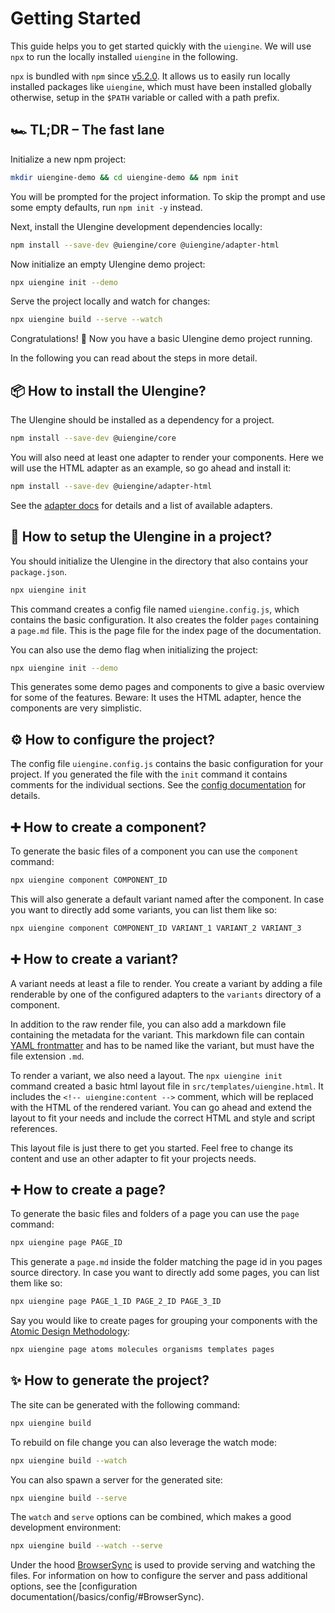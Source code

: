 # Getting Started

This guide helps you to get started quickly with the `uiengine`.
We will use `npx` to run the locally installed `uiengine` in the following.

>
 `npx` is bundled with `npm` since [v5.2.0](https://github.com/npm/npm/releases/tag/v5.2.0).
 It allows us to easily run locally installed packages like `uiengine`, which must have been installed globally otherwise, setup in the `$PATH` variable or called with a path prefix.

## 🏎 TL;DR – The fast lane

Initialize a new npm project:

```bash
mkdir uiengine-demo && cd uiengine-demo && npm init
```

You will be prompted for the project information.
To skip the prompt and use some empty defaults, run `npm init -y` instead.

Next, install the UIengine development dependencies locally:

```bash
npm install --save-dev @uiengine/core @uiengine/adapter-html
```

Now initialize an empty UIengine demo project:

```bash
npx uiengine init --demo
```

Serve the project locally and watch for changes:

```bash
npx uiengine build --serve --watch
```

Congratulations! 🎉
Now you have a basic UIengine demo project running.

In the following you can read about the steps in more detail.

## 📦 How to install the UIengine?

The UIengine should be installed as a dependency for a project.

```bash
npm install --save-dev @uiengine/core
```

You will also need at least one adapter to render your components.
Here we will use the HTML adapter as an example, so go ahead and install it:

```bash
npm install --save-dev @uiengine/adapter-html
```

See the [adapter docs](/adapters/) for details and a list of available adapters.

## 🔰 How to setup the UIengine in a project?

You should initialize the UIengine in the directory that also contains your `package.json`.

```bash
npx uiengine init
```

This command creates a config file named `uiengine.config.js`, which contains the basic configuration.
It also creates the folder `pages` containing a `page.md` file.
This is the page file for the index page of the documentation.

You can also use the demo flag when initializing the project:

```bash
npx uiengine init --demo
```

This generates some demo pages and components to give a basic overview for some of the features.
Beware: It uses the HTML adapter, hence the components are very simplistic.

## ⚙️ How to configure the project?

The config file `uiengine.config.js` contains the basic configuration for your project.
If you generated the file with the `init` command it contains comments for the individual sections.
See the [config documentation](/basics/config/) for details.

## ➕ How to create a component?

To generate the basic files of a component you can use the `component` command:

```bash
npx uiengine component COMPONENT_ID
```

This will also generate a default variant named after the component.
In case you want to directly add some variants, you can list them like so:

```bash
npx uiengine component COMPONENT_ID VARIANT_1 VARIANT_2 VARIANT_3
```

## ➕ How to create a variant?

A variant needs at least a file to render.
You create a variant by adding a file renderable by one of the configured adapters to the `variants` directory of a component.

In addition to the raw render file, you can also add a markdown file containing the metadata for the variant.
This markdown file can contain [YAML frontmatter](/advanced/yaml/) and has to be named like the variant, but must have the file extension `.md`.

To render a variant, we also need a layout.
The `npx uiengine init` command created a basic html layout file in `src/templates/uiengine.html`.
It includes the `<!-- uiengine:content -->` comment, which will be replaced with the HTML of the rendered variant.
You can go ahead and extend the layout to fit your needs and include the correct HTML and style and script references.

This layout file is just there to get you started.
Feel free to change its content and use an other adapter to fit your projects needs.

## ➕ How to create a page?

To generate the basic files and folders of a page you can use the `page` command:

```bash
npx uiengine page PAGE_ID
```

This generate a `page.md` inside the folder matching the page id in you pages source directory.
In case you want to directly add some pages, you can list them like so:

```bash
npx uiengine page PAGE_1_ID PAGE_2_ID PAGE_3_ID
```

Say you would like to create pages for grouping your components with the [Atomic Design Methodology](http://atomicdesign.bradfrost.com/chapter-2/):

```bash
npx uiengine page atoms molecules organisms templates pages
```

## ✨ How to generate the project?

The site can be generated with the following command:

```bash
npx uiengine build
```

To rebuild on file change you can also leverage the watch mode:

```bash
npx uiengine build --watch
```

You can also spawn a server for the generated site:

```bash
npx uiengine build --serve
```

The `watch` and `serve` options can be combined, which makes a good development environment:

```bash
npx uiengine build --watch --serve
```

Under the hood [BrowserSync](https://www.browsersync.io/) is used to provide serving and watching the files.
For information on how to configure the server and pass additional options, see the [configuration documentation(/basics/config/#BrowserSync).
